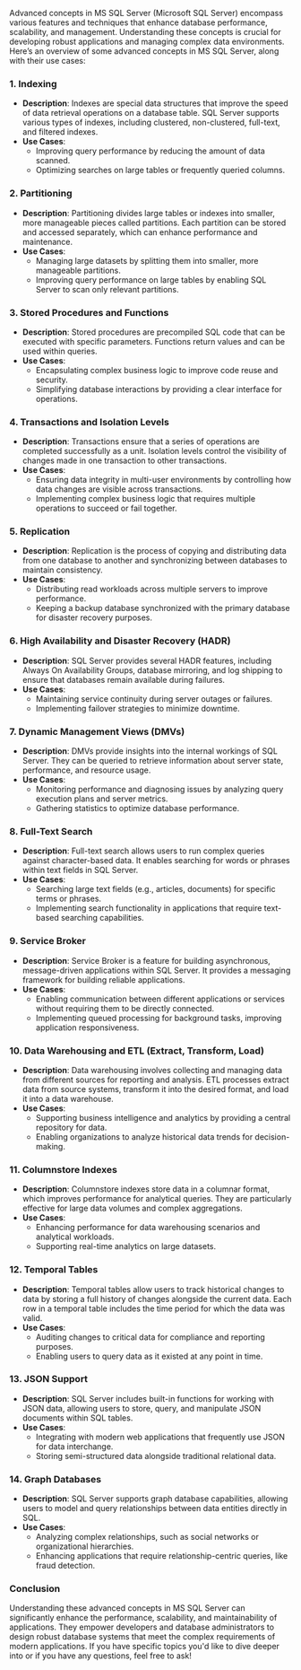 Advanced concepts in MS SQL Server (Microsoft SQL Server) encompass various features and techniques that enhance database performance, scalability, and management. Understanding these concepts is crucial for developing robust applications and managing complex data environments. Here’s an overview of some advanced concepts in MS SQL Server, along with their use cases:

### 1. **Indexing**

- **Description**: Indexes are special data structures that improve the speed of data retrieval operations on a database table. SQL Server supports various types of indexes, including clustered, non-clustered, full-text, and filtered indexes.
- **Use Cases**:
  - Improving query performance by reducing the amount of data scanned.
  - Optimizing searches on large tables or frequently queried columns.

### 2. **Partitioning**

- **Description**: Partitioning divides large tables or indexes into smaller, more manageable pieces called partitions. Each partition can be stored and accessed separately, which can enhance performance and maintenance.
- **Use Cases**:
  - Managing large datasets by splitting them into smaller, more manageable partitions.
  - Improving query performance on large tables by enabling SQL Server to scan only relevant partitions.

### 3. **Stored Procedures and Functions**

- **Description**: Stored procedures are precompiled SQL code that can be executed with specific parameters. Functions return values and can be used within queries.
- **Use Cases**:
  - Encapsulating complex business logic to improve code reuse and security.
  - Simplifying database interactions by providing a clear interface for operations.

### 4. **Transactions and Isolation Levels**

- **Description**: Transactions ensure that a series of operations are completed successfully as a unit. Isolation levels control the visibility of changes made in one transaction to other transactions.
- **Use Cases**:
  - Ensuring data integrity in multi-user environments by controlling how data changes are visible across transactions.
  - Implementing complex business logic that requires multiple operations to succeed or fail together.

### 5. **Replication**

- **Description**: Replication is the process of copying and distributing data from one database to another and synchronizing between databases to maintain consistency.
- **Use Cases**:
  - Distributing read workloads across multiple servers to improve performance.
  - Keeping a backup database synchronized with the primary database for disaster recovery purposes.

### 6. **High Availability and Disaster Recovery (HADR)**

- **Description**: SQL Server provides several HADR features, including Always On Availability Groups, database mirroring, and log shipping to ensure that databases remain available during failures.
- **Use Cases**:
  - Maintaining service continuity during server outages or failures.
  - Implementing failover strategies to minimize downtime.

### 7. **Dynamic Management Views (DMVs)**

- **Description**: DMVs provide insights into the internal workings of SQL Server. They can be queried to retrieve information about server state, performance, and resource usage.
- **Use Cases**:
  - Monitoring performance and diagnosing issues by analyzing query execution plans and server metrics.
  - Gathering statistics to optimize database performance.

### 8. **Full-Text Search**

- **Description**: Full-text search allows users to run complex queries against character-based data. It enables searching for words or phrases within text fields in SQL Server.
- **Use Cases**:
  - Searching large text fields (e.g., articles, documents) for specific terms or phrases.
  - Implementing search functionality in applications that require text-based searching capabilities.

### 9. **Service Broker**

- **Description**: Service Broker is a feature for building asynchronous, message-driven applications within SQL Server. It provides a messaging framework for building reliable applications.
- **Use Cases**:
  - Enabling communication between different applications or services without requiring them to be directly connected.
  - Implementing queued processing for background tasks, improving application responsiveness.

### 10. **Data Warehousing and ETL (Extract, Transform, Load)**

- **Description**: Data warehousing involves collecting and managing data from different sources for reporting and analysis. ETL processes extract data from source systems, transform it into the desired format, and load it into a data warehouse.
- **Use Cases**:
  - Supporting business intelligence and analytics by providing a central repository for data.
  - Enabling organizations to analyze historical data trends for decision-making.

### 11. **Columnstore Indexes**

- **Description**: Columnstore indexes store data in a columnar format, which improves performance for analytical queries. They are particularly effective for large data volumes and complex aggregations.
- **Use Cases**:
  - Enhancing performance for data warehousing scenarios and analytical workloads.
  - Supporting real-time analytics on large datasets.

### 12. **Temporal Tables**

- **Description**: Temporal tables allow users to track historical changes to data by storing a full history of changes alongside the current data. Each row in a temporal table includes the time period for which the data was valid.
- **Use Cases**:
  - Auditing changes to critical data for compliance and reporting purposes.
  - Enabling users to query data as it existed at any point in time.

### 13. **JSON Support**

- **Description**: SQL Server includes built-in functions for working with JSON data, allowing users to store, query, and manipulate JSON documents within SQL tables.
- **Use Cases**:
  - Integrating with modern web applications that frequently use JSON for data interchange.
  - Storing semi-structured data alongside traditional relational data.

### 14. **Graph Databases**

- **Description**: SQL Server supports graph database capabilities, allowing users to model and query relationships between data entities directly in SQL.
- **Use Cases**:
  - Analyzing complex relationships, such as social networks or organizational hierarchies.
  - Enhancing applications that require relationship-centric queries, like fraud detection.

### Conclusion

Understanding these advanced concepts in MS SQL Server can significantly enhance the performance, scalability, and maintainability of applications. They empower developers and database administrators to design robust database systems that meet the complex requirements of modern applications. If you have specific topics you'd like to dive deeper into or if you have any questions, feel free to ask!
